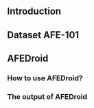 ## Introduction

## Dataset AFE-101

## AFEDroid

### How to use AFEDroid?

### The output of AFEDroid


